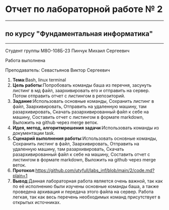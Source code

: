 # Отчет по лабораторной работе № 2
___
## по курсу "Фундаментальная информатика"
___


Студент группы М8О-108Б-23 Пинчук Михаил Сергеевич


Работа выполнена


Преподаватель: Севастьянов Виктор Сергеевич


1. **Тема**:Bash, linux terminal
2. **Цель работы**:Попробовать команды баша из перечня, засунуть листинг в мд файл, заархивировать его и отправить на сервер. Потом отправить отчет с листингом в репозиторий.
3. **Задание**:Использовать основные команды,
Сохранить листинг в файл,
Заархивировать,
Отправить на удаленную машину, там разархивировать,
Скачать разархивированный файл к себе на машину,
Составить отчет с листингом в формате markdown,
Выложить на github через merge веток.
4. **Идея, метод, алгоритмрешения задачи**:Использовать команды из документации task.
5. **Сценарий выполнения работы**:Использовать основные команды,
Сохранить листинг в файл,
Заархивировать,
Отправить на удаленную машину, там разархивировать,
Скачать разархивированный файл к себе на машину,
Составить отчет с листингом в формате markdown,
Выложить на github через merge веток.
6. **Протокол**:https://github.com/utyfull/labs_inf/blob/main/2/code.md?plain=1
7. **Вывод**:Данная лабораторная работа является очень важной, так как по её исполнению были изучены основные команды баша, а также проведена архивация и передача этого файла на сервер. Работа легкая, так как весь перечень необходимых команд присутствует в открытых источниках.
